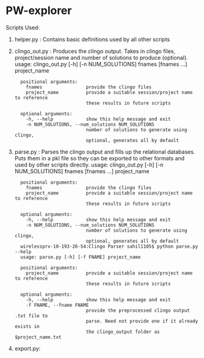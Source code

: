# PW-explorer

 Scripts Used:
 
 1. helper.py : Contains basic definitions used by all other scripts
 
 2. clingo_out.py : Produces the clingo output. Takes in clingo files, project/session name and number of solutions to produce (optional).
           usage: clingo_out.py [-h] [-n NUM_SOLUTIONS] fnames [fnames ...] project_name

          positional arguments:
            fnames                provide the clingo files
            project_name          provide a suitable session/project name to reference
                                  these results in future scripts

          optional arguments:
            -h, --help            show this help message and exit
            -n NUM_SOLUTIONS, --num_solutions NUM_SOLUTIONS
                                  number of solutions to generate using clingo,
                                  optional, generates all by default
                                  
 3. parse.py : Parses the clingo output and fills up the relational databases. Puts them in a pkl file so they can be exported to other formats and used by other scripts directly.
           usage: clingo_out.py [-h] [-n NUM_SOLUTIONS] fnames [fnames ...] project_name

          positional arguments:
            fnames                provide the clingo files
            project_name          provide a suitable session/project name to reference
                                  these results in future scripts

          optional arguments:
            -h, --help            show this help message and exit
            -n NUM_SOLUTIONS, --num_solutions NUM_SOLUTIONS
                                  number of solutions to generate using clingo,
                                  optional, generates all by default
          wirelessprv-10-193-26-54:Clingo Parser sahil1105$ python parse.py --help
          usage: parse.py [-h] [-f FNAME] project_name

          positional arguments:
            project_name          provide a suitable session/project name to reference
                                  these results in future scripts

          optional arguments:
            -h, --help            show this help message and exit
            -f FNAME, --fname FNAME
                                  provide the preprocessed clingo output .txt file to
                                  parse. Need not provide one if it already exists in
                                  the clingo_output folder as $project_name.txt
                                  
 4. export.py: 
